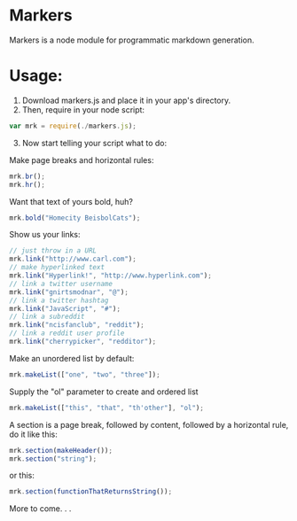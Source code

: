 # Markers 

Markers is a node module for programmatic markdown generation.

# Usage:

1. Download markers.js and place it in your app's directory.
2. Then, require in your node script:
```javascript
var mrk = require(./markers.js);
```
3. Now start telling your script what to do:

Make page breaks and horizontal rules:
```javascript
mrk.br();
mrk.hr();
```
Want that text of yours bold, huh?
```javascript
mrk.bold("Homecity BeisbolCats");
```
Show us your links:
```javascript
// just throw in a URL
mrk.link("http://www.carl.com");
// make hyperlinked text
mrk.link("Hyperlink!", "http://www.hyperlink.com");
// link a twitter username
mrk.link("gnirtsmodnar", "@");
// link a twitter hashtag
mrk.link("JavaScript", "#");
// link a subreddit
mrk.link("ncisfanclub", "reddit");
// link a reddit user profile
mrk.link("cherrypicker", "redditor");
```
Make an unordered list by default:
```javascript
mrk.makeList(["one", "two", "three"]);
```

Supply the "ol" parameter to create and ordered list
```javascript
mrk.makeList(["this", "that", "th'other"], "ol");
```
A section is a page break, followed by content, followed by a horizontal rule, do it like this:
```javascript
mrk.section(makeHeader());
mrk.section("string");
```
or this:
```javascript
mrk.section(functionThatReturnsString());
```

More to come. . .
